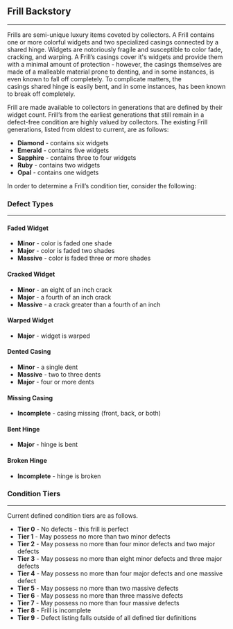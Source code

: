 ## Frill Backstory
----------------------

Frills are semi-unique luxury items coveted by collectors. A Frill contains one or more colorful widgets and two specialized casings connected by a shared hinge. Widgets are notoriously fragile and susceptible to color fade, cracking, and warping. A Frill’s casings cover it's widgets and provide them with a minimal amount of protection - however, the casings themselves are made of a malleable material prone to denting, and in some instances, is even known to fall off completely. To complicate matters, the casings shared hinge is easily bent, and in some instances, has been known to break off completely.

Frill are made available to collectors in generations that are defined by their widget count. Frill’s from the earliest generations that still remain in a defect-free condition are highly valued by collectors. The existing Frill generations, listed from oldest to current, are as follows:

* **Diamond** - contains six widgets
* **Emerald** - contains five widgets 
* **Sapphire** - contains three to four widgets
* **Ruby** - contains two widgets
* **Opal** - contains one widgets


In order to determine a Frill’s condition tier, consider the following:

### Defect Types
------------------------

#### Faded Widget
* **Minor** - color is faded one shade
* **Major** - color is faded two shades
* **Massive** - color is faded three or more shades

#### Cracked Widget
* **Minor** - an eight of an inch crack
* **Major** - a fourth of an inch crack
* **Massive** - a crack greater than a fourth of an inch

#### Warped Widget
* **Major** - widget is warped

#### Dented Casing
* **Minor** - a single dent
* **Massive** - two to three dents
* **Major** - four or more dents

#### Missing Casing
* **Incomplete** - casing missing (front, back, or both)

#### Bent Hinge
* **Major** - hinge is bent

#### Broken Hinge
* **Incomplete** - hinge is broken


### Condition Tiers
------------------------

Current defined condition tiers are as follows.

* **Tier 0** - No defects - this frill is perfect
* **Tier 1** - May possess no more than two minor defects
* **Tier 2** - May possess no more than four minor defects and two major defects
* **Tier 3** - May possess no more than eight minor defects and three major defects
* **Tier 4** - May possess no more than four major defects and one massive defect
* **Tier 5** - May possess no more than two massive defects
* **Tier 6** - May possess no more than three massive defects
* **Tier 7** - May possess no more than four massive defects
* **Tier 8** - Frill is incomplete
* **Tier 9** - Defect listing falls outside of all defined tier definitions
